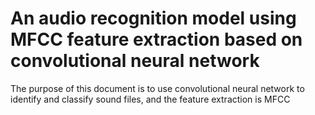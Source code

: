 # An audio recognition model using MFCC feature extraction based on convolutional neural network
The purpose of this document is to use convolutional neural network to identify and classify sound files, and the feature extraction is MFCC
